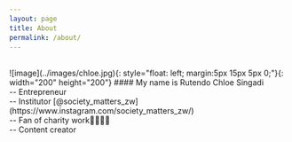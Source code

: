 ```yaml
---
layout: page
title: About
permalink: /about/
---
```


<br>
![image](../images/chloe.jpg){: style="float: left; margin:5px 15px 5px 0;"}{: width="200" height="200"}
#### My name is Rutendo Chloe Singadi <br>
-- Entrepreneur <br>
-- Institutor [@society_matters_zw](https://www.instagram.com/society_matters_zw/) <br>
-- Fan of charity work👨‍👩‍👧‍👧 <br>
-- Content creator<br>
<br>
<br>
<br>
<br>
